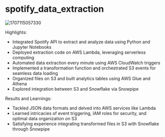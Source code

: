 # spotify_data_extraction

![1707115057330](https://github.com/aadiaditya/spotify_data_extraction/assets/64732573/0c6d9572-c3e5-4988-b9fb-b2ae91671f97)

Highlights:
- Integrated Spotify API to extract and analyze data using Python and Jupyter Notebooks
- Deployed extraction code on AWS Lambda, leveraging serverless computing
- Automated data extraction every minute using AWS CloudWatch triggers
- Implemented a transformation function and orchestrated S3 events for seamless data loading
- Organized files on S3 and built analytics tables using AWS Glue and Athena
- Explored integration between S3 and Snowflake via Snowpipe
 
Results and Learnings:
- Tackled JSON data formats and delved into AWS services like Lambda
- Learned intricacies of event triggering, IAM roles for security, and optimal data organization on S3
- Satisfying experience integrating transformed files in S3 with Snowflake through Snowpipe

